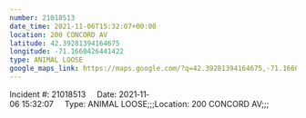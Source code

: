```yaml
---
number: 21018513
date_time: 2021-11-06T15:32:07+00:00
location: 200 CONCORD AV
latitude: 42.39281394164675
longitude: -71.1660426441422
type: ANIMAL LOOSE
google_maps_link: https://maps.google.com/?q=42.39281394164675,-71.1660426441422
---
```


Incident #: 21018513     Date: 2021‐11‐06 15:32:07     Type: ANIMAL LOOSE;;;Location: 200 CONCORD AV;;;
